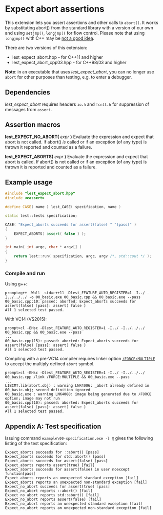 Expect abort assertions
=======================
This extension lets you assert assertions and other calls to `abort()`.
It works by substituting abort() from the standard library with a version of our own and using `setjmp()`, `longjmp()` for flow control. Please note that using `longjmp()` with C++ may be [not a good idea](http://stackoverflow.com/a/1376099/437272).

There are two versions of this extension:

- lest_expect_abort.hpp - for C++11 and higher
- lest_expect_abort_cpp03.hpp - for C++98/03 and higher

**Note**: in an executable that uses *lest_expect_abort*, you can no longer use `abort` for other purposes than testing, e.g. to enter a debugger. 


Dependencies
------------
*lest_expect_abort* requires headers `io.h` and `fcntl.h` for suppression of messages from `assert`.


Assertion macros
----------------
**lest_EXPECT_NO_ABORT(** _expr_ **)**
Evaluate the expression and expect that abort is not called. If abort() *is* called or if an exception (of any type) is thrown it reported and counted as a failure.

**lest_EXPECT_ABORTS(** _expr_ **)**
Evaluate the expression and expect that abort is called. If abort() is not called or if an exception (of any type) is thrown it is reported and counted as a failure.


Example usage
-------------

```Cpp
#include "lest_expect_abort.hpp"
#include <cassert>

#define CASE( name ) lest_CASE( specification, name )

static lest::tests specification;

CASE( "Expect_aborts succeeds for assert(false) " "[pass]" )
{
    EXPECT_ABORTS( assert( false ) );
}

int main( int argc, char * argv[] )
{
    return lest::run( specification, argc, argv /*, std::cout */ );
}
```

### Compile and run

Using g++:
```
prompt>g++ -Wall -std=c++11 -Dlest_FEATURE_AUTO_REGISTER=1 -I../ -I../../../ -o 00_basic.exe 00_basic.cpp && 00_basic.exe --pass
00_basic.cpp:10: passed: aborted: Expect_aborts succeeds for assert(false) [pass]: assert( false )
All 1 selected test passed.
```
With VC14 (VS2015):
```
prompt>cl -EHsc -Dlest_FEATURE_AUTO_REGISTER=1 -I../ -I../../../ 00_basic.cpp && 00_basic.exe --pass
...
00_basic.cpp(15): passed: aborted: Expect_aborts succeeds for assert(false) [pass]: assert( false )
All 1 selected test passed.
```
Compiling with a pre-VC14 compiler requires linker option [`/FORCE:MULTIPLE`](https://msdn.microsoft.com/en-us/library/70abkas3.aspx) to accept the multiply defined `abort` symbol.

```
prompt>cl -EHsc -Dlest_FEATURE_AUTO_REGISTER=1 -I../ -I../../../ 00_basic.cpp /link /FORCE:MULTIPLE && 00_basic.exe --pass
...
LIBCMT.lib(abort.obj) : warning LNK4006: _abort already defined in 00_basic.obj; second definition ignored
00_basic.exe : warning LNK4088: image being generated due to /FORCE option; image may not run
00_basic.cpp(10): passed: aborted: Expect_aborts succeeds for assert(false) [pass]: assert( false )
All 1 selected test passed.
```

Appendix A: Test specification
------------------------------
Issuing command `example\00-specification.exe -l @` gives the following listing of the test specification:

```
Expect_aborts succeeds for ::abort() [pass]
Expect_aborts succeeds for std::abort() [pass]
Expect_aborts succeeds for assert(false) [pass]
Expect_aborts reports assert(true) [fail]
Expect_aborts succeeds for assert(false) in user noexcept function[pass]
Expect_aborts reports an unexpected standard exception [fail]
Expect_aborts reports an unexpected non-standard exception [fail]
Expect_no_abort succeeds for assert(true) [pass]
Expect_no_abort reports ::abort() [fail]
Expect_no_abort reports std::abort() [fail]
Expect_no_abort reports assert(false) [fail]
Expect_no_abort reports an unexpected standard exception [fail]
Expect_no_abort reports an unexpected non-standard exception [fail]
```
